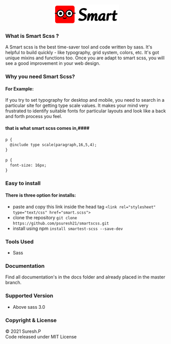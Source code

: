 <p align="center">
  <a href="https://psuresh21.github.io/smartscss">
  <img src="docs/smart-sass.PNG">
      </a>
  </p>


### What is Smart Scss ?
A Smart scss is the best time-saver tool and code written by sass. It's helpful to build quickly - like typography, grid system, colors, etc. It's got unique mixins and functions too. Once you are adapt to smart scss, you will see a good improvement in your web design. 

### Why you need Smart Scss?
#### For Example:
If you try to set typography for desktop and mobile, you need to search in a particular site for getting type scale values. It makes your mind very frustrated to identify suitable fonts for particular layouts and look like a back and forth process you feel.

#### that is what smart scss comes in,####

```
p {
  @include type scale(paragraph,16,5,4);
}

p {
  font-size: 16px;
}

```

### Easy to install
#### There is three option for installs:
 - paste and copy this link inside the head tag  ```<link rel="stylesheet" type="text/css" href="smart.scss">```
 - clone the repository ```git clone https://github.com/psuresh21/smartscss.git```
 - install using npm ```install smartest-scss --save-dev```

### Tools Used
 - Sass

### Documentation
Find all documentation's in the docs folder and already placed in the master branch.

### Supported Version
- Above sass 3.0

### Copyright & License
© 2021 Suresh.P
<br>
Code released under MIT License








